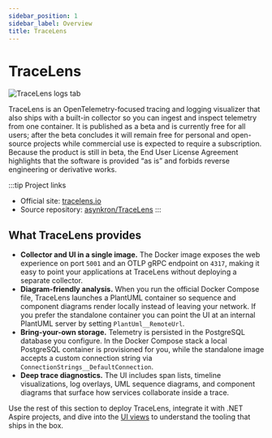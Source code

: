 ```yaml
---
sidebar_position: 1
sidebar_label: Overview
title: TraceLens
---
```


# TraceLens

![TraceLens logs tab](https://asynkron.se/assets/images/logs-tab-c6141e6354bfa3fc2adfd3f938021364.png)

TraceLens is an OpenTelemetry-focused tracing and logging visualizer that also ships with a built-in collector so you can ingest and inspect telemetry from one container. It is published as a beta and is currently free for all users; after the beta concludes it will remain free for personal and open-source projects while commercial use is expected to require a subscription. Because the product is still in beta, the End User License Agreement highlights that the software is provided “as is” and forbids reverse engineering or derivative works.

:::tip Project links
- Official site: [tracelens.io](https://tracelens.io)
- Source repository: [asynkron/TraceLens](https://github.com/asynkron/TraceLens)
:::

## What TraceLens provides

- **Collector and UI in a single image.** The Docker image exposes the web experience on port `5001` and an OTLP gRPC endpoint on `4317`, making it easy to point your applications at TraceLens without deploying a separate collector.
- **Diagram-friendly analysis.** When you run the official Docker Compose file, TraceLens launches a PlantUML container so sequence and component diagrams render locally instead of leaving your network. If you prefer the standalone container you can point the UI at an internal PlantUML server by setting `PlantUml__RemoteUrl`.
- **Bring-your-own storage.** Telemetry is persisted in the PostgreSQL database you configure. In the Docker Compose stack a local PostgreSQL container is provisioned for you, while the standalone image accepts a custom connection string via `ConnectionStrings__DefaultConnection`.
- **Deep trace diagnostics.** The UI includes span lists, timeline visualizations, log overlays, UML sequence diagrams, and component diagrams that surface how services collaborate inside a trace.

Use the rest of this section to deploy TraceLens, integrate it with .NET Aspire projects, and dive into the [UI views](./views/trace-explorer.md) to understand the tooling that ships in the box.
